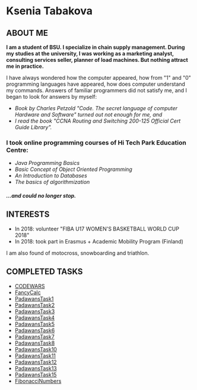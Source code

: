 # Ksenia Tabakova
## ABOUT ME
**I am a student of BSU. I specialize in chain supply management. During my studies at the university, I was working as a marketing analyst, consulting services seller, planner of load machines. But nothing attract me in practice.**

I have always wondered how the computer appeared, how from "1" and "0" programming languages have appeared, how does computer understand my commands. Answers of familiar programmers did not satisfy me, and I began to look for answers by myself:

- *Book by Charles Petzold "Code. The secret language of computer Hardware and Software" turned out not enough for me, and*
- *I read the book "CCNA Routing and Switching 200-125 Official Cert Guide Library".*

### I took online programming courses of  Hi Tech Park Education Centre:
- *Java Programming Basics*
- *Basic Concept of Object Oriented Programming*
- *An Introduction to Databases*
- *The basics of algorithmization*

#### <a name="content1"></a> *...and could no longer stop.*

## INTERESTS

- In 2018: volunteer "FIBA U17 WOMEN'S BASKETBALL WORLD CUP 2018"
- In 2018: took part in Erasmus + Academic Mobility Program (Finland)

I am also found of motocross, snowboarding and triathlon.

## COMPLETED TASKS

- <a href="https://www.codewars.com/users/Kiskedda/">CODEWARS</a>  
- <a href="https://github.com/ksusha100/FancyCalc">FancyCalc</a> 
- <a href="https://github.com/ksusha100/PadawansTask1">PadawansTask1</a>  
- <a href="https://github.com/ksusha100/PadawansTask2">PadawansTask2</a>  
- <a href="https://github.com/ksusha100/PadawansTask3">PadawansTask3</a>  
- <a href="https://github.com/ksusha100/PadawansTask4">PadawansTask4</a>
- <a href="https://github.com/ksusha100/PadawansTask5">PadawansTask5</a>
- <a href="https://github.com/ksusha100/PadawansTask6">PadawansTask6</a>
- <a href="https://github.com/ksusha100/PadawansTask7">PadawansTask7</a>
- <a href="https://github.com/ksusha100/PadawansTask8">PadawansTask8</a>
- <a href="https://github.com/ksusha100/PadawansTask10">PadawansTask10</a>
- <a href="https://github.com/ksusha100/PadawansTask11">PadawansTask11</a>
- <a href="https://github.com/ksusha100/PadawansTask12">PadawansTask12</a>
- <a href="https://github.com/ksusha100/PadawansTask13">PadawansTask13</a>
- <a href="https://github.com/ksusha100/PadawansTask15">PadawansTask15</a>
- <a href="https://github.com/ksusha100/FibonacciNumbers">FibonacciNumbers</a>
